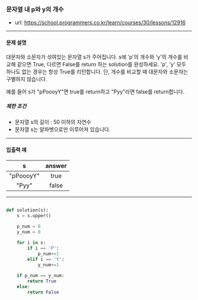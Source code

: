 ### 문자열 내 p와 y의 개수

 - url: https://school.programmers.co.kr/learn/courses/30/lessons/12916
 
 --------
 
#### 문제 설명
대문자와 소문자가 섞여있는 문자열 s가 주어집니다. s에 'p'의 개수와 'y'의 개수를 비교해 같으면 True, 다르면 False를 return 하는 solution를 완성하세요. 'p', 'y' 모두 하나도 없는 경우는 항상 True를 리턴합니다. 단, 개수를 비교할 때 대문자와 소문자는 구별하지 않습니다.

예를 들어 s가 "pPoooyY"면 true를 return하고 "Pyy"라면 false를 return합니다.

##### 제한 조건
 - 문자열 s의 길이 : 50 이하의 자연수
 - 문자열 s는 알파벳으로만 이루어져 있습니다.

--------
 
#### 입출력 예
 |s|answer|
 |:---:|:---:|
 |"pPoooyY"|true|
 |"Pyy"|false|

 
--------

```python

def solution(s):
    s = s.upper()
    
    p_num = 0
    y_num = 0

    for i in s:
        if i == 'P':
            p_num+=1
        elif i == 'Y':
            y_num+=1
            
    if p_num == y_num:
        return True
    else:
        return False


```
